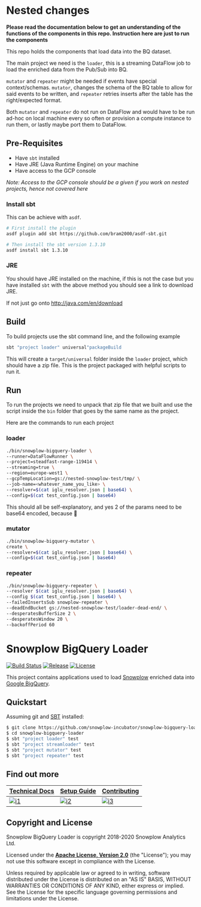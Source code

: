 # Nested changes

**Please read the documentation below to get an understanding of the functions of the components in this repo. Instruction here are just to run the components**

This repo holds the components that load data into the BQ dataset.

The main project we need is the `loader`, this is a streaming DataFlow job to load the enriched data from the Pub/Sub into BQ.

`mutator` and `repeater` might be needed if events have special context/schemas. `mutator`, changes the schema of the BQ table to allow for said events to be written, and `repeater` retries inserts after the table has the right/expected format.

Both `mutator` and `repeater` do not run on DataFlow and would have to be run ad-hoc on local machine every so often or provision a compute instance to run them, or lastly maybe port them to DataFlow.

## Pre-Requisites

- Have `sbt` installed
- Have JRE (Java Runtime Engine) on your machine
- Have access to the GCP console

_Note: Access to the GCP console should be a given if you work on nested projects, hence not covered here_

### Install sbt

This can be achieve with `asdf`.

```sh
# First install the plugin
asdf plugin add sbt https://github.com/bram2000/asdf-sbt.git

# Then install the sbt version 1.3.10
asdf install sbt 1.3.10
```

### JRE

You should have JRE installed on the machine, if this is not the case but you have installed `sbt` with the above method you should see a link to download JRE.

If not just go onto http://java.com/en/download

## Build

To build projects use the sbt command line, and the following example

```sh
sbt "project loader" universal"packageBuild
```

This will create a `target/universal` folder inside the `loader` project, which should have a zip file. This is the project packaged with helpful scripts to run it.

## Run

To run the projects we need to unpack that zip file that we built and use the script inside the `bin` folder that goes by the same name as the project.

Here are the commands to run each project

### loader

```sh
./bin/snowplow-bigquery-loader \
--runner=DataFlowRunner \
--project=steadfast-range-119414 \
--streaming=true \
--region=europe-west1 \
--gcpTempLocation=gs://nested-snowplow-test/tmp/ \
--job-name=<whatever_name_you_like> \
--resolver=$(cat iglu_resolver.json | base64) \
--config=$(cat test_config.json | base64)
```

This should all be self-explanatory, and yes 2 of the params need to be base64 encoded, because 🤷

### mutator

```sh
./bin/snowplow-bigquery-mutator \
create \
--resolver=$(cat iglu_resolver.json | base64) \
--config=$(cat test_config.json | base64)
```

### repeater

```sh
./bin/snowplow-bigquery-repeater \
--resolver $(cat iglu_resolver.json | base64) \
--config $(cat test_config.json | base64) \
--failedInsertsSub snowplow-repeater \
--deadEndBucket gs://nested-snowplow-test/loader-dead-end/ \
--desperatesBufferSize 2 \
--desperatesWindow 20 \
--backoffPeriod 60
```

# Snowplow BigQuery Loader

[![Build Status][travis-image]][travis]
[![Release][release-image]][releases]
[![License][license-image]][license]

This project contains applications used to load [Snowplow][snowplow] enriched data into [Google BigQuery][bigquery].

## Quickstart

Assuming git and [SBT][sbt] installed:

```bash
$ git clone https://github.com/snowplow-incubator/snowplow-bigquery-loader
$ cd snowplow-bigquery-loader
$ sbt "project loader" test
$ sbt "project streamloader" test
$ sbt "project mutator" test
$ sbt "project repeater" test
```

## Find out more

| **[Technical Docs][techdocs]**    | **[Setup Guide][setup]**    | **[Contributing][contributing]**          |
| --------------------------------- | --------------------------- | ----------------------------------------- |
| [![i1][techdocs-image]][techdocs] | [![i2][setup-image]][setup] | [![i3][contributing-image]][contributing] |

## Copyright and License

Snowplow BigQuery Loader is copyright 2018-2020 Snowplow Analytics Ltd.

Licensed under the **[Apache License, Version 2.0][license]** (the "License");
you may not use this software except in compliance with the License.

Unless required by applicable law or agreed to in writing, software
distributed under the License is distributed on an "AS IS" BASIS,
WITHOUT WARRANTIES OR CONDITIONS OF ANY KIND, either express or implied.
See the License for the specific language governing permissions and
limitations under the License.

[snowplow]: https://github.com/snowplow/snowplow/
[bigquery]: https://cloud.google.com/bigquery/
[sbt]: https://www.scala-sbt.org/
[license-image]: http://img.shields.io/badge/license-Apache--2-blue.svg?style=flat
[license]: http://www.apache.org/licenses/LICENSE-2.0
[travis]: https://travis-ci.org/snowplow-incubator/snowplow-bigquery-loader
[travis-image]: https://travis-ci.org/snowplow-incubator/snowplow-bigquery-loader.png?branch=master
[release-image]: http://img.shields.io/badge/release-0.6.1-blue.svg?style=flat
[releases]: https://github.com/snowplow-incubator/snowplow-bigquery-loader
[techdocs-image]: https://d3i6fms1cm1j0i.cloudfront.net/github/images/techdocs.png
[setup-image]: https://d3i6fms1cm1j0i.cloudfront.net/github/images/setup.png
[contributing-image]: https://d3i6fms1cm1j0i.cloudfront.net/github/images/contributing.png
[techdocs]: https://docs.snowplowanalytics.com/docs/setup-snowplow-on-gcp/setup-bigquery-destination/bigquery-loader-0-6-0/
[setup]: https://docs.snowplowanalytics.com/docs/setup-snowplow-on-gcp/setup-bigquery-destination/bigquery-loader-0-6-0/#setup-guide
[contributing]: https://github.com/snowplow/snowplow/wiki/Contributing
